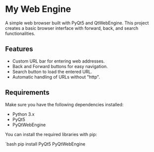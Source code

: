 # My Web Engine

A simple web browser built with PyQt5 and QtWebEngine. This project creates a basic browser interface with forward, back, and search functionalities.

## Features
- Custom URL bar for entering web addresses.
- Back and Forward buttons for easy navigation.
- Search button to load the entered URL.
- Automatic handling of URLs without "http".

## Requirements

Make sure you have the following dependencies installed:

- Python 3.x
- PyQt5
- PyQtWebEngine

You can install the required libraries with pip:

`bash
pip install PyQt5 PyQtWebEngine
